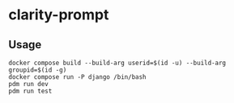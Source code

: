 # clarity-prompt

## Usage

```
docker compose build --build-arg userid=$(id -u) --build-arg groupid=$(id -g)
docker compose run -P django /bin/bash
pdm run dev
pdm run test
```
